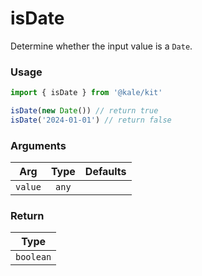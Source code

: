 # isDate

Determine whether the input value is a `Date`.

### Usage

```ts
import { isDate } from '@kale/kit'

isDate(new Date()) // return true
isDate('2024-01-01') // return false
```

### Arguments

| Arg     | Type  | Defaults |
| ------- | :---: | -------: |
| `value` | `any` |          |

### Return

|   Type    |
| :-------: |
| `boolean` |
